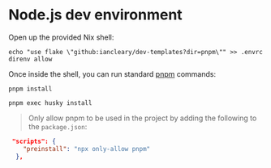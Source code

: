 # Node.js dev environment

Open up the provided Nix shell:

```shell
echo "use flake \"github:iancleary/dev-templates?dir=pnpm\"" >> .envrc
direnv allow
```

Once inside the shell, you can run standard [pnpm] commands:

```shell
pnpm install
```

```shell
pnpm exec husky install
```

> Only allow pnpm to be used in the project by adding the following to the `package.json`:

```json
 "scripts": {
    "preinstall": "npx only-allow pnpm"
  },
```

[pnpm]: https://pnpm.io
